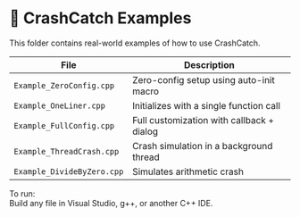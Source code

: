 # 🚀 CrashCatch Examples

This folder contains real-world examples of how to use CrashCatch.

| File                      | Description                                |
|---------------------------|--------------------------------------------|
| `Example_ZeroConfig.cpp`  | Zero-config setup using auto-init macro    |
| `Example_OneLiner.cpp`    | Initializes with a single function call    |
| `Example_FullConfig.cpp`  | Full customization with callback + dialog  |
| `Example_ThreadCrash.cpp` | Crash simulation in a background thread    |
| `Example_DivideByZero.cpp`| Simulates arithmetic crash                 |

To run:  
Build any file in Visual Studio, g++, or another C++ IDE.
